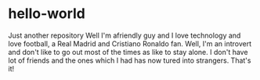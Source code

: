 # hello-world
Just another repository
Well I'm afriendly guy and I love technology and love football, a Real Madrid  and Cristiano Ronaldo fan. Well, I'm an introvert and don't like to go out most of the times as like to stay alone. I don't have lot of friends and the ones which I had has now tured into strangers. That's it!
